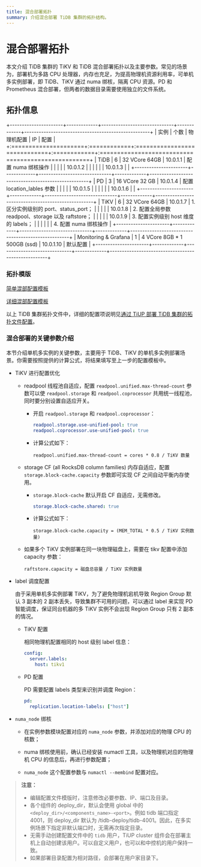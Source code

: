 ```yaml
---
title: 混合部署拓扑
summary: 介绍混合部署 TiDB 集群的拓扑结构。
---
```


# 混合部署拓扑

本文介绍 TiDB 集群的 TiKV 和 TiDB 混合部署拓扑以及主要参数。常见的场景为，部署机为多路 CPU 处理器，内存也充足，为提高物理机资源利用率，可单机多实例部署，即 TiDB、TiKV 通过 numa 绑核，隔离 CPU 资源。PD 和 Prometheus 混合部署，但两者的数据目录需要使用独立的文件系统。

## 拓扑信息

+----------------------+-------------+------------------------------+-------------+----------------------------------------------------+
| 实例                 | 个数        | 物理机配置                   | IP          | 配置                                               |
+:=====================+:============+:=============================+:============+:===================================================+
| TiDB                 | 6           | 32 VCore 64GB                | 10.0.1.1    | 配置 numa 绑核操作                                 |
|                      |             |                              | 10.0.1.2    |                                                    |
|                      |             |                              | 10.0.1.3    |                                                    |
+----------------------+-------------+------------------------------+-------------+----------------------------------------------------+
| PD                   | 3           | 16 VCore 32 GB               | 10.0.1.4    | 配置 location_lables 参数                          |
|                      |             |                              | 10.0.1.5    |                                                    |
|                      |             |                              | 10.0.1.6    |                                                    |
+----------------------+-------------+------------------------------+-------------+----------------------------------------------------+
| TiKV                 | 6           | 32 VCore 64GB                | 10.0.1.7    | 1\. 区分实例级别的 port、status_port；             |
|                      |             |                              | 10.0.1.8    | 2. 配置全局参数 readpool、storage 以及 raftstore； |
|                      |             |                              | 10.0.1.9    | 3. 配置实例级别 host 维度的 labels；               |
|                      |             |                              |             | 4. 配置 numa 绑核操作                              |
+----------------------+-------------+------------------------------+-------------+----------------------------------------------------+
| Monitoring & Grafana | 1           | 4 VCore 8GB \* 1 500GB (ssd) | 10.0.1.10   | 默认配置                                           |
+----------------------+-------------+------------------------------+-------------+----------------------------------------------------+

### 拓扑模版

[简单混部配置模板](https://github.com/pingcap/docs-cn/blob/release-5.0/config-templates/simple-multi-instance.yaml)

[详细混部配置模板](https://github.com/pingcap/docs-cn/blob/release-5.0/config-templates/complex-multi-instance.yaml)

以上 TiDB 集群拓扑文件中，详细的配置项说明见[通过 TiUP 部署 TiDB 集群的拓扑文件配置](/tiup/tiup-cluster-topology-reference.md)。

### 混合部署的关键参数介绍

本节介绍单机多实例的关键参数，主要用于 TiDB、TiKV 的单机多实例部署场景。你需要按照提供的计算公式，将结果填写至上一步的配置模板中。

- TiKV 进行配置优化

    - readpool 线程池自适应，配置 `readpool.unified.max-thread-count` 参数可以使 `readpool.storage` 和 `readpool.coprocessor` 共用统一线程池，同时要分别设置自适应开关。

        - 开启 `readpool.storage` 和 `readpool.coprocessor`：

            ```yaml
            readpool.storage.use-unified-pool: true
            readpool.coprocessor.use-unified-pool: true
            ```

        - 计算公式如下：

            ```
            readpool.unified.max-thread-count = cores * 0.8 / TiKV 数量
            ```

    - storage CF (all RocksDB column families) 内存自适应，配置 `storage.block-cache.capacity` 参数即可实现 CF 之间自动平衡内存使用。

        - `storage.block-cache` 默认开启 CF 自适应，无需修改。

            ```yaml
            storage.block-cache.shared: true
            ```

        - 计算公式如下：

            ```
            storage.block-cache.capacity = (MEM_TOTAL * 0.5 / TiKV 实例数量)
            ```

    - 如果多个 TiKV 实例部署在同一块物理磁盘上，需要在 tikv 配置中添加 capacity 参数：

        ```
        raftstore.capacity = 磁盘总容量 / TiKV 实例数量
        ```

- label 调度配置

    由于采用单机多实例部署 TiKV，为了避免物理机宕机导致 Region Group 默认 3 副本的 2 副本丢失，导致集群不可用的问题，可以通过 label 来实现 PD 智能调度，保证同台机器的多 TiKV 实例不会出现 Region Group 只有 2 副本的情况。

    - TiKV 配置

        相同物理机配置相同的 host 级别 label 信息：

        ```yml
        config:
          server.labels:
            host: tikv1
        ```

    - PD 配置

        PD 需要配置 labels 类型来识别并调度 Region：

        ```yml
        pd:
          replication.location-labels: ["host"]
        ```

- `numa_node` 绑核

    - 在实例参数模块配置对应的 `numa_node` 参数，并添加对应的物理 CPU 的核数；

    - numa 绑核使用前，确认已经安装 numactl 工具，以及物理机对应的物理机 CPU 的信息后，再进行参数配置；

    - `numa_node` 这个配置参数与 `numactl --membind` 配置对应。

> **注意：**
>
> - 编辑配置文件模版时，注意修改必要参数、IP、端口及目录。
> - 各个组件的 deploy_dir，默认会使用 global 中的 `<deploy_dir>/<components_name>-<port>`。例如 tidb 端口指定 4001，则 deploy_dir 默认为 /tidb-deploy/tidb-4001。因此，在多实例场景下指定非默认端口时，无需再次指定目录。
> - 无需手动创建配置文件中的 `tidb` 用户，TiUP cluster 组件会在部署主机上自动创建该用户。可以自定义用户，也可以和中控机的用户保持一致。
> - 如果部署目录配置为相对路径，会部署在用户家目录下。
